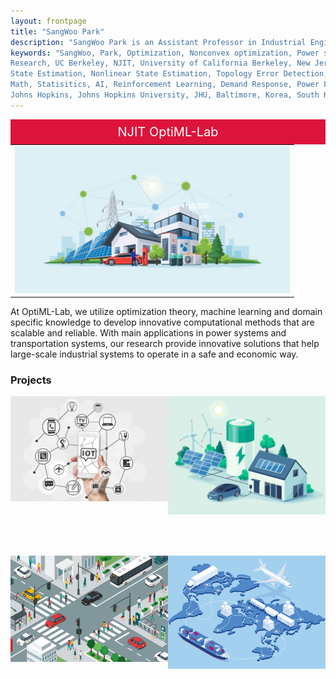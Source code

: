 ```yaml
---
layout: frontpage
title: "SangWoo Park"
description: "SangWoo Park is an Assistant Professor in Industrial Engineering at New Jersey Institute of Technology"
keywords: "SangWoo, Park, Optimization, Nonconvex optimization, Power systems, Energy systems, Renewable Energy, Machine Learning,
Research, UC Berkeley, NJIT, University of California Berkeley, New Jersey Institute of Technology, Optimal Power Flow,
State Estimation, Nonlinear State Estimation, Topology Error Detection, Javad Lavaei, Ph.D., California, San Francisco,
Math, Statisitics, AI, Reinforcement Learning, Demand Response, Power Flow, Security Constrained Optimal Power Flow,
Johns Hopkins, Johns Hopkins University, JHU, Baltimore, Korea, South Korea" 
---
```


<link rel="apple-touch-icon" sizes="180x180" href="/apple-touch-icon.png">
<link rel="icon" type="image/png" sizes="32x32" href="/favicon-32x32.png">
<link rel="icon" type="image/png" sizes="16x16" href="/favicon-16x16.png">
<link rel="manifest" href="/site.webmanifest">
<link rel="mask-icon" href="/safari-pinned-tab.svg" color="#5bbad5">
<meta name="msapplication-TileColor" content="#da532c">
<meta name="theme-color" content="#ffffff">

<!-- <div class="navbar">
  <div class="navbar-inner">
      <ul class="nav">
          <li><a href="{{ BASE_PATH }}/broman_cv.pdf">cv</a></li>
          <li><a href="https://github.com/kbroman">github</a></li>
          <li><a href="https://kbroman.org/blog">blog</a></li>
          <li><a rel="me" href="https:///fosstodon.org/@kbroman">mastodon</a></li>
      </ul>
  </div>
</div> -->

<div class="red-banner" style="margin: 0; padding: 0;">
  NJIT OptiML-Lab
</div>

<table class="wide" style="margin: 0; padding: 0;">
<tr>
  <td class="figure">	
    <img src="publpics/smart_city_01.jpg" alt="" title="smart_city"/>
  </td>
</tr>
</table>


At OptiML-Lab, we utilize optimization theory, machine learning and domain specific knowledge to develop innovative 
computational methods that are scalable and reliable. With main applications in power systems and 
transportation systems, our research provide innovative solutions that help large-scale industrial systems 
to operate in a safe and economic way.

<!-- <table class="wide">
<tr>
  <td class="left">
    <a href="publpics/cyber-security.html">
        <img src="publpics/IoT.jpg" alt="" title="" style="width: 100%; height: auto"/>
    </a>
  </td>
  <td class="right">
    <a href="publpics/demand-response.html">
        <img src="publpics/smart_home.jpg" alt="" title="" style="width: 100%; height: auto"/>
    </a>
  </td>
</tr> -->

### <a name="projects"></a>Projects
<div class="figure-container">
  <div class="figure">
    <a href="publpics/cyber-security.html" class="hover-effect">
      <img src="publpics/IoT.jpg" alt="" title="">
      <div class="hover-text">Grid Cybersecurity</div>
    </a>
  </div>
  <div class="figure">
    <a href="publpics/demand-response.html" class="hover-effect">
      <img src="publpics/smart_home.jpg" alt="" title="">
      <div class="hover-text">Grid Flexibility</div>
    </a>
  </div>
</div>

<div class="figure-container">
  <div class="figure">
    <a href="publpics/transportation.html" class="hover-effect">
      <img src="publpics/transportation_02.jpg" alt="" title="">
      <div class="hover-text">Transportation Systems</div>
    </a>
  </div>
  <div class="figure">
    <a href="publpics/supply-chain.html" class="hover-effect">
      <img src="publpics/supply_chain.jpg" alt="" title="">
      <div class="hover-text">Circular Supply Chains (CSC)</div>
    </a>
  </div>
</div>

<!-- <div class="navbar">
  <div class="navbar-inner">
      <ul class="nav">
          <li><a href="morefigs.html">more figures</a></li>
      </ul>
  </div>
</div> -->

<style>
  .red-banner {
   background-color: crimson;
   color: white;
   padding: 10px 5px 10px 5px; /* Increase the padding for more space */
   text-align: center;
   display: flex; /* Use flexbox for vertical centering */
   justify-content: center; /* Center vertically */
   align-items: center; /* Vertically center the content */
   height: 40px; /* Adjust the height as needed */
   font-size: 20px; /* Adjust the font size as needed */
   margin: 0; /* Remove margin to eliminate space */
   }
   
   .figure-container {
   display: flex;
   }	
   
  .figure {
    flex: 1;
    margin-bottom: 20px; /* Adjust the margin as needed */
	height: 235px; /* Set a fixed height for the figures */
    overflow: hidden; /* Hide any overflowing content */
   }
   
  .figure img {
    width: 100%;
    height: 100%;
	object-fit: cover; /* Crop the image to fit the fixed height */
  }
  
  .hover-effect {
    position: relative;
    display: inline-block;
  }

  .hover-effect img {
    display: block;
    max-width: 100%;
    height: auto;
  }

  .hover-text {
    position: absolute;
    top: 0;
    left: 0;
    display: none;
    width: 100%;
    height: 100%;
    background: rgba(0, 0, 0, 0.7);
    color: white;
    text-align: center;
    padding-top: 40%;
    opacity: 0;
    transition: opacity 0.3s ease;
  }

  .hover-effect:hover .hover-text {
    display: block;
    opacity: 1;
  }
  
  .table-container {
    margin: 0;
    padding: 0;
  }
</style>